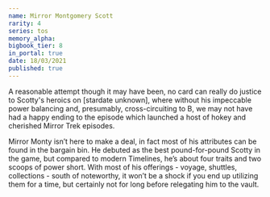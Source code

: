 ```yaml
---
name: Mirror Montgomery Scott
rarity: 4
series: tos
memory_alpha:
bigbook_tier: 8
in_portal: true
date: 18/03/2021
published: true
---
```


A reasonable attempt though it may have been, no card can really do justice to Scotty's heroics on [stardate unknown], where without his impeccable power balancing and, presumably, cross-circuiting to B, we may not have had a happy ending to the episode which launched a host of hokey and cherished Mirror Trek episodes.

Mirror Monty isn’t here to make a deal, in fact most of his attributes can be found in the bargain bin. He debuted as the best pound-for-pound Scotty in the game, but compared to modern Timelines, he’s about four traits and two scoops of power short. With most of his offerings - voyage, shuttles, collections - south of noteworthy, it won’t be a shock if you end up utilizing them for a time, but certainly not for long before relegating him to the vault.
